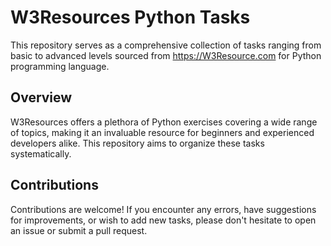 # W3Resources Python Tasks
This repository serves as a comprehensive collection of tasks ranging from basic to advanced levels sourced from https://W3Resource.com for Python programming language.

## Overview
W3Resources offers a plethora of Python exercises covering a wide range of topics, making it an invaluable resource for beginners and experienced developers alike. This repository aims to organize these tasks systematically.

## Contributions
Contributions are welcome! If you encounter any errors, have suggestions for improvements, or wish to add new tasks, please don't hesitate to open an issue or submit a pull request.
